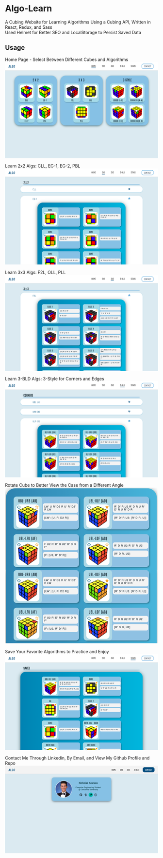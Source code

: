 # Algo-Learn
A Cubing Website for Learning Algorithms Using a Cubing API, Written in React, Redux, and Sass\
Used Helmet for Better SEO and LocalStorage to Persist Saved Data

## Usage
Home Page - Select Between Different Cubes and Algorithms\
![home-page](./imgs/homePage.png)

Learn 2x2 Algs: CLL, EG-1, EG-2, PBL\
![sample-2x2-algs](./imgs/sample2x2.png)

Learn 3x3 Algs: F2L, OLL, PLL \
![sample-3x3-algs](./imgs/sample3x3.png)

Learn 3-BLD Algs: 3-Style for Corners and Edges\
![sample-3bld-algs](./imgs/sample3Bld.png)

Rotate Cube to Better View the Case from a Different Angle\
![sample-rotate-algs](./imgs/sampleRotate.png)

Save Your Favorite Algorithms to Practice and Enjoy\
![sample-saved-algs](./imgs/sampleSaved.png)

Contact Me Through Linkedin, By Email, and View My Github Profile and Repo \
![contact-page](./imgs/contactPage.png)